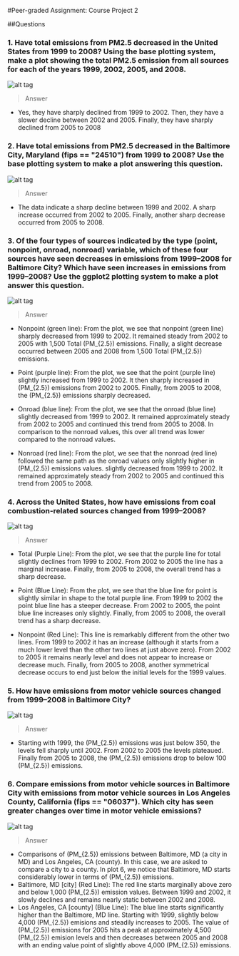 #Peer-graded Assignment: Course Project 2

##Questions

### 1. Have total emissions from PM2.5 decreased in the United States from 1999 to 2008? Using the base plotting system, make a plot showing the total PM2.5 emission from all sources for each of the years 1999, 2002, 2005, and 2008.

![alt tag](https://github.com/jcombari/Exploratory-Data-Analysis-R/blob/master/plot1.png)



> Answer

- Yes, they have sharply declined from 1999 to 2002. Then, they have a slower decline between 2002 and 2005. Finally, they have sharply declined from 2005 to 2008


### 2. Have total emissions from PM2.5 decreased in the Baltimore City, Maryland (fips == "24510") from 1999 to 2008? Use the base plotting system to make a plot answering this question.

![alt tag](https://github.com/jcombari/Exploratory-Data-Analysis-Project2/blob/master/plot2.png)

> Answer

- The data indicate a sharp decline between 1999 and 2002. A sharp increase occurred from 2002 to 2005. Finally, another sharp decrease occurred from 2005 to 2008.

### 3. Of the four types of sources indicated by the type (point, nonpoint, onroad, nonroad) variable, which of these four sources have seen decreases in emissions from 1999–2008 for Baltimore City? Which have seen increases in emissions from 1999–2008? Use the ggplot2 plotting system to make a plot answer this question.

![alt tag](https://github.com/jcombari/Exploratory-Data-Analysis-Project2/blob/master/plot3.png)

> Answer

- Nonpoint (green line): From the plot, we see that nonpoint (green line) sharply decreased from 1999 to 2002. It remained steady from 2002 to 2005 with 1,500 Total \(PM_{2.5}\) emissions. Finally, a slight decrease occurred between 2005 and 2008 from 1,500 Total \(PM_{2.5}\) emissions.

- Point (purple line): From the plot, we see that the point (purple line) slightly increased from 1999 to 2002. It then sharply increased in \(PM_{2.5}\) emissions from 2002 to 2005. Finally, from 2005 to 2008, the \(PM_{2.5}\) emissions sharply decreased.

- Onroad (blue line): From the plot, we see that the onroad (blue line) slightly decreased from 1999 to 2002. It remained approximately steady from 2002 to 2005 and continued this trend from 2005 to 2008. In comparison to the nonroad values, this over all trend was lower compared to the nonroad values.

-  Nonroad (red line): From the plot, we see that the nonroad (red line) followed the same path as the onroad values only slightly higher in \(PM_{2.5}\) emissions values. slightly decreased from 1999 to 2002. It remained approximately steady from 2002 to 2005 and continued this trend from 2005 to 2008.

### 4. Across the United States, how have emissions from coal combustion-related sources changed from 1999–2008?

![alt tag](https://github.com/jcombari/Exploratory-Data-Analysis-Project2/blob/master/plot4.png)

> Answer

- Total (Purple Line): From the plot, we see that the purple line for total slightly declines from 1999 to 2002. From 2002 to 2005 the line has a marginal increase. Finally, from 2005 to 2008, the overall trend has a sharp decrease.

- Point (Blue Line): From the plot, we see that the blue line for point is slightly similar in shape to the total purple line. From 1999 to 2002 the point blue line has a steeper decrease. From 2002 to 2005, the point blue line increases only slightly. Finally, from 2005 to 2008, the overall trend has a sharp decrease.

- Nonpoint (Red Line): This line is remarkably different from the other two lines. From 1999 to 2002 it has an increase (although it starts from a much lower level than the other two lines at just above zero). From 2002 to 2005 it remains nearly level and does not appear to increase or decrease much. Finally, from 2005 to 2008, another symmetrical decrease occurs to end just below the initial levels for the 1999 values.

### 5. How have emissions from motor vehicle sources changed from 1999–2008 in Baltimore City?

![alt tag](https://github.com/jcombari/Exploratory-Data-Analysis-Project2/blob/master/plot5.png)

> Answer

- Starting with 1999, the \(PM_{2.5}\) emissions was just below 350, the levels fell sharply until 2002. From 2002 to 2005 the levels plateaued. Finally from 2005 to 2008, the \(PM_{2.5}\) emissions drop to below 100 \(PM_{2.5}\) emissions.

### 6. Compare emissions from motor vehicle sources in Baltimore City with emissions from motor vehicle sources in Los Angeles County, California (fips == "06037"). Which city has seen greater changes over time in motor vehicle emissions?

![alt tag](https://github.com/jcombari/Exploratory-Data-Analysis-Project2/blob/master/plot6.png)

> Answer

-  Comparisons of \(PM_{2.5}\) emissions between Baltimore, MD (a city in MD) and Los Angeles, CA (county). In this case, we are asked to compare a city to a county. In plot 6, we notice that Baltimore, MD starts considerably lower in terms of \(PM_{2.5}\) emissions.
- Baltimore, MD [city] (Red Line): The red line starts marginally above zero and below 1,000 \(PM_{2.5}\) emission values. Between 1999 and 2002, it slowly declines and remains nearly static between 2002 and 2008.
- Los Angeles, CA [county] (Blue Line): The blue line starts significantly higher than the Baltimore, MD line. Starting with 1999, slightly below 4,000 \(PM_{2.5}\) emisions and steadily increases to 2005. The value of \(PM_{2.5}\) emissions for 2005 hits a peak at approximately 4,500 \(PM_{2.5}\) emision levels and then decreases between 2005 and 2008 with an ending value point of slightly above 4,000 \(PM_{2.5}\) emissions.

